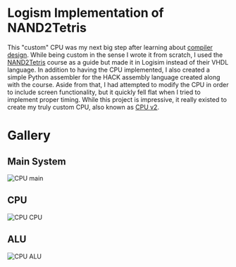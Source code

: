 # Logism Implementation of NAND2Tetris

This "custom" CPU was my next big step after learning about [compiler design](https://github.com/KingstumusPrime/g--). While being custom in the sense I wrote it from scratch, I used the [NAND2Tetris](https://www.coursera.org/learn/build-a-computer) course as a guide but made it in Logisim instead of their VHDL language. In addition to having the CPU implemented, I also created a simple Python assembler for the HACK assembly language created along with the course. Aside from that, I had attempted to modify the CPU in order to include screen functionality, but it quickly fell flat when I tried to implement proper timing. While this project is impressive, it really existed to create my truly custom CPU, also known as [CPU v2]().

# Gallery

## Main System

![CPU main](https://github.com/user-attachments/assets/5811e768-b209-400a-bbc6-2f6dc734c450)

## CPU

![CPU CPU](https://github.com/user-attachments/assets/bf1c96a0-24e4-4cd6-8737-d8648ce0b2d9)

## ALU

![CPU ALU](https://github.com/user-attachments/assets/c2dcc874-a8f6-4948-a059-df9c55992a16)
